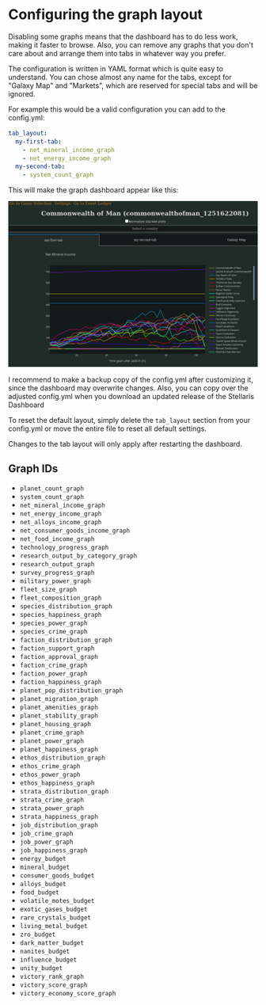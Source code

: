 # Configuring the graph layout

Disabling some graphs means that the dashboard has to do less work, making it faster to browse. Also, you can remove any graphs that you don't care about and arrange them into tabs in whatever way you prefer.

The configuration is written in YAML format which is quite easy to understand. You can chose almost any name for the tabs, except for "Galaxy Map" and "Markets", which are reserved for special tabs and will be ignored.

For example this would be a valid configuration you can add to the config.yml:
```yaml
tab_layout:
  my-first-tab:
    - net_mineral_income_graph
    - net_energy_income_graph
  my-second-tab:
    - system_count_graph
```
This will make the graph dashboard appear like this:

![Custom Tab Layout](img/custom_tab_layout.png)

I recommend to make a backup copy of the config.yml after customizing it, since the dashboard may overwrite changes. Also, you can copy over the adjusted config.yml when you download an updated release of the Stellaris Dashboard

To reset the default layout, simply delete the `tab_layout` section from your config.yml or move the entire file to reset all default settings.

Changes to the tab layout will only apply after restarting the dashboard.

## Graph IDs

- `planet_count_graph`
- `system_count_graph`
- `net_mineral_income_graph`
- `net_energy_income_graph`
- `net_alloys_income_graph`
- `net_consumer_goods_income_graph`
- `net_food_income_graph`
- `technology_progress_graph`
- `research_output_by_category_graph`
- `research_output_graph`
- `survey_progress_graph`
- `military_power_graph`
- `fleet_size_graph`
- `fleet_composition_graph`
- `species_distribution_graph`
- `species_happiness_graph`
- `species_power_graph`
- `species_crime_graph`
- `faction_distribution_graph`
- `faction_support_graph`
- `faction_approval_graph`
- `faction_crime_graph`
- `faction_power_graph`
- `faction_happiness_graph`
- `planet_pop_distribution_graph`
- `planet_migration_graph`
- `planet_amenities_graph`
- `planet_stability_graph`
- `planet_housing_graph`
- `planet_crime_graph`
- `planet_power_graph`
- `planet_happiness_graph`
- `ethos_distribution_graph`
- `ethos_crime_graph`
- `ethos_power_graph`
- `ethos_happiness_graph`
- `strata_distribution_graph`
- `strata_crime_graph`
- `strata_power_graph`
- `strata_happiness_graph`
- `job_distribution_graph`
- `job_crime_graph`
- `job_power_graph`
- `job_happiness_graph`
- `energy_budget`
- `mineral_budget`
- `consumer_goods_budget`
- `alloys_budget`
- `food_budget`
- `volatile_motes_budget`
- `exotic_gases_budget`
- `rare_crystals_budget`
- `living_metal_budget`
- `zro_budget`
- `dark_matter_budget`
- `nanites_budget`
- `influence_budget`
- `unity_budget`
- `victory_rank_graph`
- `victory_score_graph`
- `victory_economy_score_graph`

